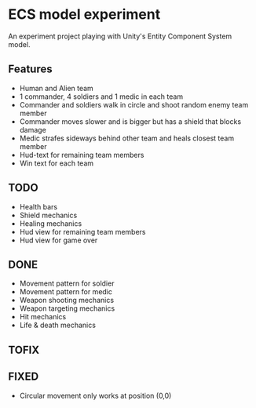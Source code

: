 # ECS model experiment
An experiment project playing with Unity's Entity Component System model.

## Features
- Human and Alien team
- 1 commander, 4 soldiers and 1 medic in each team
- Commander and soldiers walk in circle and shoot random enemy team member
- Commander moves slower and is bigger but has a shield that blocks damage
- Medic strafes sideways behind other team and heals closest team member
- Hud-text for remaining team members
- Win text for each team

## TODO
- Health bars
- Shield mechanics
- Healing mechanics
- Hud view for remaining team members
- Hud view for game over

## DONE
- Movement pattern for soldier
- Movement pattern for medic
- Weapon shooting mechanics
- Weapon targeting mechanics
- Hit mechanics
- Life & death mechanics

## TOFIX

## FIXED
- Circular movement only works at position (0,0)

